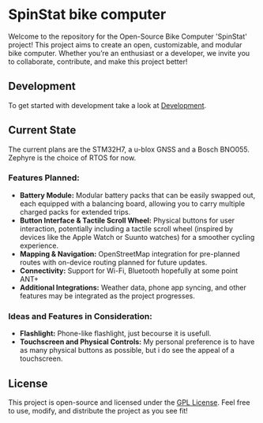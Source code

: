 # SpinStat bike computer 

Welcome to the repository for the Open-Source Bike Computer 'SpinStat' project!
This project aims to create an open, customizable, and modular bike computer.
Whether you’re an enthusiast or a developer, we invite you to collaborate, contribute, and make this project better!

## Development

To get started with development take a look at [Development](./DEV.md).

## Current State

The current plans are the STM32H7, a u-blox GNSS and a Bosch BNO055. Zephyre is the choice of RTOS for now.


### Features Planned:
- **Battery Module:** Modular battery packs that can be easily swapped out, each equipped with a balancing board, allowing you to carry multiple charged packs for extended trips.
- **Button Interface & Tactile Scroll Wheel:** Physical buttons for user interaction, potentially including a tactile scroll wheel (inspired by devices like the Apple Watch or Suunto watches) for a smoother cycling experience.
- **Mapping & Navigation:** OpenStreetMap integration for pre-planned routes with on-device routing planned for future updates.
- **Connectivity:** Support for Wi-Fi, Bluetooth hopefully at some point ANT+
- **Additional Integrations:** Weather data, phone app syncing, and other features may be integrated as the project progresses.

### Ideas and Features in Consideration:
- **Flashlight:** Phone-like flashlight, just becourse it is usefull.
- **Touchscreen and Physical Controls:** My personal preference is to have as many physical buttons as possible, but i do see the appeal of a touchscreen.

## License

This project is open-source and licensed under the [GPL License](LICENSE). Feel free to use, modify, and distribute the project as you see fit!


